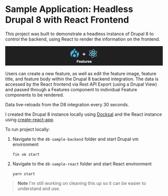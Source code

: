 # Sample Application: Headless Drupal 8 with React Frontend

This project was built to demonstrate a headless instance of Drupal 8 to control the backend, using React to render the information on the frontend.

![](logo.gif)

Users can create a new feature, as well as edit the feature image, feature title, and feature body within the Drupal 8 backend integration. The data is accessed by the React frontend via Rest API Export (using a Drupal View) and passed through a Features component to individual Feature components to be rendered.

Data live-reloads from the D8 integration every 30 seconds.

I created the Drupal 8 instance locally using [Docksal](https://github.com/docksal/docksal) and the React instance using [create-react-app](https://github.com/facebook/create-react-app).

To run project locally:

1. Navigate to the `d8-sample-backend` folder and start Drupal vm environment

   `fin vm start`

2. Navigate to the `d8-sample-react` folder and start React environment

   `yarn start`


>**Note** I'm still working on cleaning this up so it can be easier to understand and use.